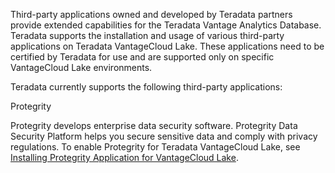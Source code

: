 Third-party applications owned and developed by Teradata partners provide extended capabilities for the Teradata Vantage Analytics Database. Teradata supports the installation and usage of various third-party applications on Teradata VantageCloud Lake. These applications need to be certified by Teradata for use and are supported only on specific VantageCloud Lake environments.

Teradata currently supports the following third-party applications:

Protegrity

Protegrity develops enterprise data security software. Protegrity Data Security Platform helps you secure sensitive data and comply with privacy regulations. To enable Protegrity for Teradata VantageCloud Lake, see [Installing Protegrity Application for VantageCloud Lake](https://docs.teradata.com/access/sources/dita/topic?dita:topicPath=bdz1707141094808.dita).

